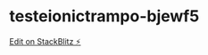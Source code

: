 # testeionictrampo-bjewf5

[Edit on StackBlitz ⚡️](https://stackblitz.com/edit/testeionictrampo-bjewf5)